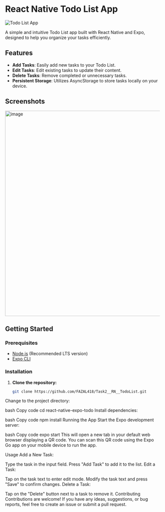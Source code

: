 # React Native Todo List App

![Todo List App](link-to-screenshot-or-gif)

A simple and intuitive Todo List app built with React Native and Expo, designed to help you organize your tasks efficiently.

## Features

- **Add Tasks**: Easily add new tasks to your Todo List.
- **Edit Tasks**: Edit existing tasks to update their content.
- **Delete Tasks**: Remove completed or unnecessary tasks.
- **Persistent Storage**: Utilizes AsyncStorage to store tasks locally on your device.

## Screenshots
<img width="666" alt="image" src="https://github.com/FAZAL418/Task2__RN__TodoList/assets/112973148/1912b579-1b1c-4bec-a83f-3e6859b3f5e8">




## Getting Started

### Prerequisites

- [Node.js](https://nodejs.org/) (Recommended LTS version)
- [Expo CLI](https://docs.expo.dev/get-started/installation/)

### Installation

1. **Clone the repository:**

   ```bash
   git clone https://github.com/FAZAL418/Task2__RN__TodoList.git
Change to the project directory:

bash
Copy code
cd react-native-expo-todo
Install dependencies:

bash
Copy code
npm install
Running the App
Start the Expo development server:

bash
Copy code
expo start
This will open a new tab in your default web browser displaying a QR code. You can scan this QR code using the Expo Go app on your mobile device to run the app.

Usage
Add a New Task:

Type the task in the input field.
Press "Add Task" to add it to the list.
Edit a Task:

Tap on the task text to enter edit mode.
Modify the task text and press "Save" to confirm changes.
Delete a Task:

Tap on the "Delete" button next to a task to remove it.
Contributing
Contributions are welcome! If you have any ideas, suggestions, or bug reports, feel free to create an issue or submit a pull request.
